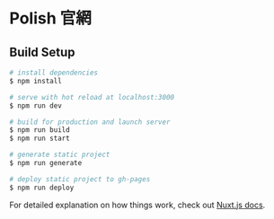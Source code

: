# Polish 官網

## Build Setup

```bash
# install dependencies
$ npm install

# serve with hot reload at localhost:3000
$ npm run dev

# build for production and launch server
$ npm run build
$ npm run start

# generate static project
$ npm run generate

# deploy static project to gh-pages
$ npm run deploy
```

For detailed explanation on how things work, check out [Nuxt.js docs](https://nuxtjs.org).
